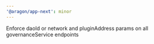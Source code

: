 ```yaml
---
'@aragon/app-next': minor
---
```


Enforce daoId or network and pluginAddress params on all governanceService endpoints
